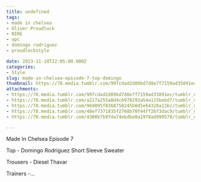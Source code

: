 ```yaml
---
title: undefined
tags:
- made in chelsea
- Oliver Proudlock
- NIKE
- apc
- domingo rodriguez
- proudlockstyle

date: 2013-11-18T22:05:00.000Z
categories:
- Style
slug: made-in-chelsea-episode-7-top-domingo
thumbnail: https://78.media.tumblr.com/997cdad2d89bd7d8e7f7159ad35891ec/tumblr_mwhc0rN9Et1rhrm24o2_1280.jpg
attachments:
- https://78.media.tumblr.com/997cdad2d89bd7d8e7f7159ad35891ec/tumblr_mwhc0rN9Et1rhrm24o2_1280.jpg
- https://78.media.tumblr.com/a217a255a8d4c6978293a54a115bebd7/tumblr_mwhc0rN9Et1rhrm24o1_1280.jpg
- https://78.media.tumblr.com/969095f8368758245b8d5e64328a11bc/tumblr_mwhc0rN9Et1rhrm24o3_1280.jpg
- https://78.media.tumblr.com/48ef7371835f2768b70f44ff26f3dac9/tumblr_mwhc0rN9Et1rhrm24o4_1280.jpg
- https://78.media.tumblr.com/4308b7b97da74ebdbe0a1978ad999578/tumblr_mwhc0rN9Et1rhrm24o5_1280.jpg

---
```


Made In Chelsea Episode 7 

  Top - Domingo Rodriguez Short Sleeve Sweater 

  Trousers -  Diesel Thavar  

  Trainers -...
